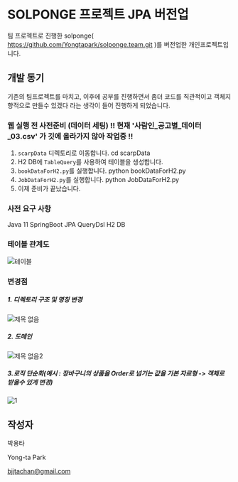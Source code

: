 # SOLPONGE 프로젝트 JPA 버전업
팀 프로젝트로 진행한 solponge( https://github.com/Yongtapark/solponge.team.git )를 버전업한 개인프로젝트입니다.
## 개발 동기
기존의 팀프로젝트를 마치고, 이후에 공부를 진행하면서 좀더 코드를 직관적이고 객체지향적으로 만들수 있겠다 라는 생각이 들어 진행하게 되었습니다.
### 웹 실행 전 사전준비 (데이터 세팅) !! 현재 '사람인_공고별_데이터_03.csv' 가 깃에 올라가지 않아 작업중 !!
1. `scarpData` 디렉토리로 이동합니다.
cd scarpData
2. H2 DB에 `TableQuery`를 사용하여 테이블을 생성합니다.
3. `bookDataForH2.py`를 실행합니다.
python bookDataForH2.py
4. `JobDataForH2.py`를 실행합니다.
python JobDataForH2.py
5. 이제 준비가 끝났습니다.

### 사전 요구 사항
Java 11
SpringBoot
JPA
QueryDsl
H2 DB
### 테이블 관계도
![테이블](https://user-images.githubusercontent.com/91367204/236715659-0e14527c-9358-4f9b-9452-fae760194e85.PNG)

### 변경점
##### 1. 디렉토리 구조 및 명칭 변경
![제목 없음](https://user-images.githubusercontent.com/91367204/231708363-cea85c7b-f97d-440d-89bc-705868a334bb.png)
##### 2. 도메인
![제목 없음2](https://user-images.githubusercontent.com/91367204/231709970-4c1b6b95-ef58-431d-a074-37a133ee6f7b.png)
##### 3.로직 단순화(예시 : 장바구니의 상품을 Order로 넘기는 값을 기본 자료형 -> 객체로 받을수 있게 변경)
![1](https://user-images.githubusercontent.com/91367204/231712186-10ea61e7-d266-46ed-9e5d-8d61d33e7aee.PNG)
## 작성자
박용타

Yong-ta Park

bjjtachan@gmail.com
